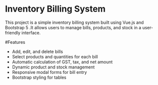 # Inventory Billing System

This project is a simple inventory billing system built using Vue.js and Bootstrap 5 .It allows users to manage bills, products, and stock in a user-friendly interface.

#Features

- Add, edit, and delete bills
- Select products and quantities for each bill
- Automatic calculation of GST, tax, and net amount
- Dynamic product and stock management
- Responsive modal forms for bill entry
- Bootstrap styling for tables
